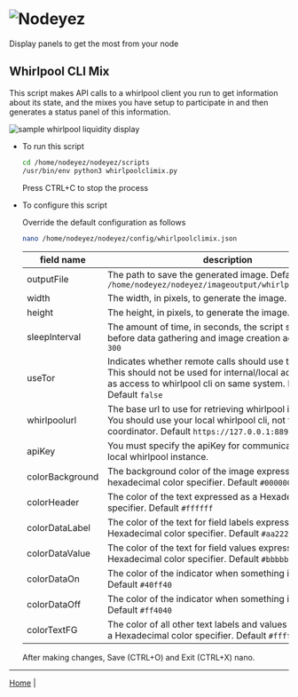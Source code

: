 # ![Nodeyez](../images/nodeyez.svg)
Display panels to get the most from your node

## Whirlpool CLI Mix

This script makes API calls to a whirlpool client you run to get information
about its state, and the mixes you have setup to participate in and then
generates a status panel of this information.

![sample whirlpool liquidity display](../images/whirlpoolclimix.png)

* To run this script

   ```sh
   cd /home/nodeyez/nodeyez/scripts
   /usr/bin/env python3 whirlpoolclimix.py
   ```

   Press CTRL+C to stop the process

* To configure this script

   Override the default configuration as follows

   ```sh
   nano /home/nodeyez/nodeyez/config/whirlpoolclimix.json
   ```

   | field name | description |
   | --- | --- |
   | outputFile | The path to save the generated image. Default `/home/nodeyez/nodeyez/imageoutput/whirlpoolclimix.png` |
   | width | The width, in pixels, to generate the image. Default `480` |
   | height | The height, in pixels, to generate the image. Default `320` |
   | sleepInterval | The amount of time, in seconds, the script should wait before data gathering and image creation again. Default `300` |
   | useTor | Indicates whether remote calls should use tor for privacy. This should not be used for internal/local addresses such as access to whirlpool cli on same system. Experimental. Default `false` |
   | whirlpoolurl | The base url to use for retrieving whirlpool information.  You should use your local whirlpool cli, not the whirlpool coordinator. Default `https://127.0.0.1:8899` |
   | apiKey | You must specify the apiKey for communicating with your local whirlpool instance. |
   | colorBackground | The background color of the image expressed as a hexadecimal color specifier. Default `#000000` |
   | colorHeader | The color of the text expressed as a Hexadecial color specifier. Default `#ffffff` |
   | colorDataLabel | The color of the text for field labels expressed as a Hexadecimal color specifier. Default `#aa2222` |
   | colorDataValue | The color of the text for field values expressed as a Hexadecimal color specifier. Default `#bbbbbb` |
   | colorDataOn | The color of the indicator when something is on/true. Default `#40ff40` |
   | colorDataOff | The color of the indicator when something is off/false. Default `#ff4040` |
   | colorTextFG | The color of all other text labels and values expressed as a Hexadecimal color specifier. Default `#ffffff` |

   After making changes, Save (CTRL+O) and Exit (CTRL+X) nano.


---

[Home](../README.md) | 

